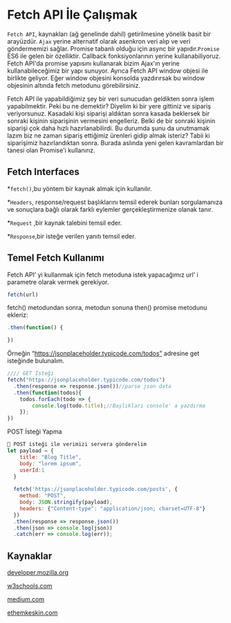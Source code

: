 # Fetch API İle Çalışmak 
`Fetch API`, kaynakları (ağ genelinde dahil)  getirilmesine yönelik basit bir arayüzdür. `Ajax` yerine alternatif olarak asenkron veri alıp ve veri göndermemizi sağlar. Promise tabanlı olduğu için async bir yapıdır.`Promise` ES6 ile gelen bir özelliktir. Callback fonksiyonlarının yerine kullanabiliyoruz. Fetch API'da promise yapısını kullanarak bizim Ajax'ın yerine kullanabileceğimiz bir yapı sunuyor. Ayrıca Fetch API  window objesi ile birlikte geliyor. Eğer window objesini konsolda yazdırırsak bu window objesinin altında fetch metodunu görebilirsiniz.

Fetch API ile yapabildiğimiz şey bir veri sunucudan geldikten sonra işlem yapabilmektir. Peki bu ne demektir? Diyelim ki bir yere gittiniz ve sipariş veriyorsunuz. Kasadaki kişi siparişi aldıktan sonra kasada beklersek bir sonraki kişinin siparişinin vermesini engelleriz. Belki de bir sonraki kişinin siparişi çok daha hızlı hazırlanabilirdi. Bu durumda şunu da unutmamak lazım biz ne zaman sipariş ettiğimiz ürenleri gidip almak isteriz? Tabii ki siparişimiz hazırlandıktan sonra. Burada aslında yeni gelen kavramlardan bir tanesi olan Promise'i kullanırız.

## Fetch Interfaces

*`fetch()`,bu yöntem bir kaynak almak için kullanılır.

*`Headers`, response/request başlıklarını temsil ederek bunları sorgulamanıza ve sonuçlara bağlı olarak farklı eylemler gerçekleştirmenize olanak tanır.

*`Request` ,bir kaynak talebini temsil eder.

*`Response`,bir isteğe verilen yanıtı temsil eder.

## Temel Fetch Kullanımı 
Fetch API’ yi kullanmak için fetch metoduna istek yapacağımız url’ i parametre olarak vermek gerekiyor.
```javascript
fetch(url)
```
fetch() metodundan sonra, metodun sonuna then() promise metodunu ekleriz:
```javascript
.then(function() {

})
```

Örneğin “https://jsonplaceholder.typicode.com/todos” adresine get isteğinde bulunalım.
```javascript
//// GET İsteği
fetch("https://jsonplaceholder.typicode.com/todos")
  .then(response => response.json())//parse json data
  .then(function(todos){
    todos.forEach(todo => {
        console.log(todo.title);//Başlıkları console' a yazdırma
    });
})
```
POST İsteği Yapma
```javascript
💭 POST isteği ile verimizi servera gönderelim  
let payload = {
    title: "Blog Title",
    body: "lorem ipsum", 
    userId:1
  }
  
  fetch('https://jsonplaceholder.typicode.com/posts', {
    method: "POST",
    body: JSON.stringify(payload),
    headers: {"Content-type": "application/json; charset=UTF-8"}
  })
  .then(response => response.json()) 
  .then(json => console.log(json))
  .catch(err => console.log(err));
```


## Kaynaklar
[developer.mozilla.org](https://developer.mozilla.org/en-US/docs/Web/API/Fetch_API)

[w3schools.com](https://www.w3schools.com/js/js_api_fetch.asp)

[medium.com](https://medium.com/@ayabellazreg/fetch-api-for-beginners-265561404598)

[ethemkeskin.com](https://www.etemkeskin.com/index.php/2021/01/19/javascript-fetch-api-kullanimi/)

